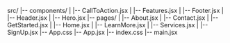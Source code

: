 src/
|-- components/
|   |-- CallToAction.jsx
|   |-- Features.jsx
|   |-- Footer.jsx
|   |-- Header.jsx
|   |-- Hero.jsx
|-- pages/
|   |-- About.jsx
|   |-- Contact.jsx
|   |-- GetStarted.jsx
|   |-- Home.jsx
|   |-- LearnMore.jsx
|   |-- Services.jsx
|   |-- SignUp.jsx
|-- App.css
|-- App.jsx
|-- index.css
|-- main.jsx
